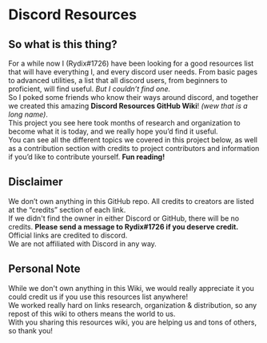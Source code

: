# Discord Resources

## So what is this thing?

For a while now I (Rydix#1726) have been looking for a good resources list that will have everything I, and every discord user needs. 
From basic pages to advanced utilities, a list that all discord users, from beginners to proficient, will find useful.
*But I couldn’t find one.* \
So I poked some friends who know their ways around discord, and together we created this amazing **Discord Resources GitHub Wiki**! _(wew that is a long name)_. \
This project you see here took months of research and organization to become what it is today, and we really hope you’d find it useful.  
You can see all the different topics we covered in this project below, as well as a contribution section with credits to project contributors and information if you’d like to contribute yourself. 
**Fun reading!**

## Disclaimer 
We don’t own anything in this GitHub repo. All credits to creators are listed at the “credits” section of each link. \
If we didn't find the owner in either Discord or GitHub, there will be no credits. **Please send a message to Rydix#1726 if you deserve credit.** \
Official links are credited to discord. \
We are not affiliated with Discord in any way.

## Personal Note
While we don't own anything in this Wiki, we would really appreciate it you could credit us if you use this resources list anywhere! \
We worked really hard on links research, organization & distribution, so any repost of this wiki to others means the world to us. \
With you sharing this resources wiki, you are helping us and tons of others, so thank you! 